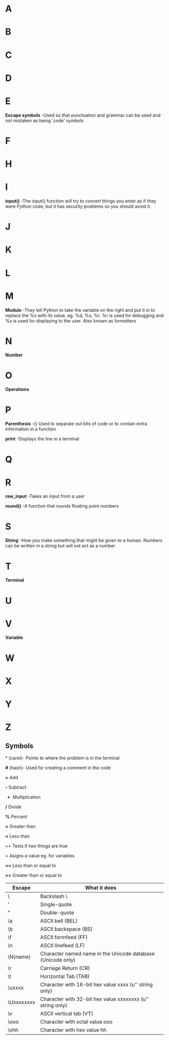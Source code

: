 # A
# B
# C
# D
# E
**Escape symbols** -Used so that punctuation and grammar can be used and not mistaken as being 'code' symbols
# F
# H
# I
**input()** -The input() function will try to convert things you enter as if they were Python code, but it has security problems so you should avoid it.
# J
# K
# L
# M
**Modulo** -They tell Python to take the variable on the right and put it in to replace the %s with its value. eg. %d, %s, %r. %r is used for debugging and %s is used for displaying to the user. Also known as formatters
# N
**Number**
# O
**Operations**
# P
**Parenthesis** -() Used to separate out bits of code or to contain extra information in a function

**print** -Displays the line in a terminal
# Q
# R
**raw_input** -Takes an input from a user

**round()** -A function that rounds floating point numbers
# S
**String** -How you make something that might be given to a human. Numbers can be written in a string but will not act as a number
# T
**Terminal**
# U
# V
**Variable**
# W
# X
# Y
# Z

## Symbols
**^** (caret)- Points to where the problem is in the terminal

**#** (hash)- Used for creating a comment in the code

**+** Add

**-** Subtract

* Multiplication

**/** Divide

**%** Percent

**>** Greater than

**<** Less than

== Tests if two things are true

= Asigns a value eg. for variables

**<=** Less than or equal to

**>=** Greater than or equal to


| Escape        | What it does  |
| ------------- | ------------- |
| \\            | Backslash \   |
| \'            | Single-quote  |
| \"            | Double-quote  |
| \a            | ASCII bell (BEL)|
| \b	          | ASCII backspace (BS)|
| \f	          | ASCII formfeed (FF)|
| \n	          | ASCII linefeed (LF)|
| \N{name}	    | Character named name in the Unicode database (Unicode only)|
| \r	          | Carriage Return (CR)|
| \t	          | Horizontal Tab (TAB)|
| \uxxxx	      | Character with 16-bit hex value xxxx (u'' string only)|
| \Uxxxxxxxx	  | Character with 32-bit hex value xxxxxxxx (u'' string only)|
| \v	          | ASCII vertical tab (VT)|
| \ooo	        | Character with octal value ooo|
| \xhh	        | Character with hex value hh|
